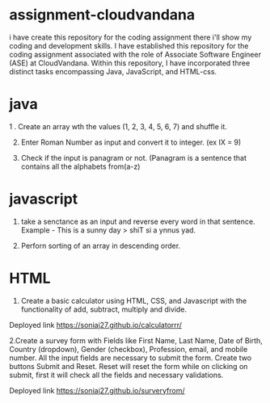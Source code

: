# assignment-cloudvandana
i have create this repository for the coding assignment there i'll show my coding and development skills.
I have established this repository for the coding assignment associated with the role of Associate Software Engineer (ASE) at CloudVandana. Within this repository,
I have incorporated three distinct tasks encompassing Java, JavaScript, and HTML-css.
# java
1 . Create an array wth the values (1, 2, 3, 4, 5, 6, 7) and shuffle it.

2. Enter Roman Number as input and convert it to integer. (ex IX = 9)
  
3. Check if the input is panagram or not. (Panagram is a sentence that contains all the
alphabets from(a-z)
 
# javascript
1. take  a senctance as an input and reverse every word in that sentence.
Example - This is a sunny day > shiT si a ynnus yad.

3. Perforn sorting of an array in descending order.

# HTML
1. Create a basic calculator using HTML, CSS, and Javascript with the functionality of add,
subtract, multiply and divide.

 Deployed link https://soniaj27.github.io/calculatorrr/


 2.Create a survey form with Fields like First Name, Last Name, Date of Birth, Country
(dropdown), Gender (checkbox), Profession, email, and mobile number. All the input
fields are necessary to submit the form. Create two buttons Submit and Reset. Reset will
reset the form while on clicking on submit, first it will check all the fields and necessary
validations.

Deployed link https://soniaj27.github.io/surveryfrom/



